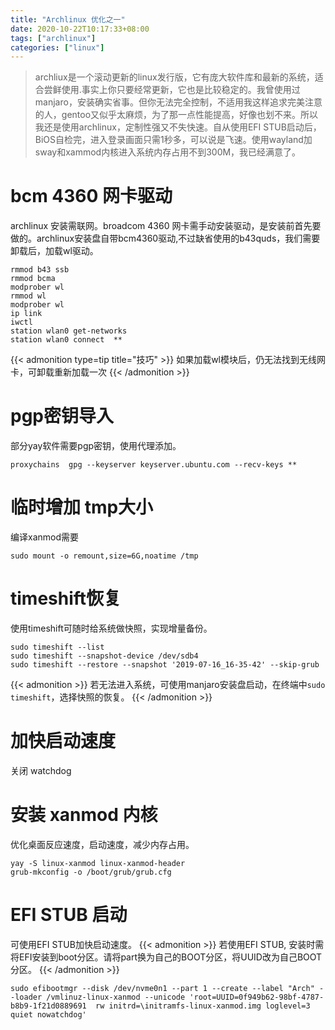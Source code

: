 ```yaml
---
title: "Archlinux 优化之一"
date: 2020-10-22T10:17:33+08:00
tags: ["archlinux"]
categories: ["linux"]
---
```

>archliux是一个滚动更新的linux发行版，它有庞大软件库和最新的系统，适合尝鲜使用.事实上你只要经常更新，它也是比较稳定的。我曾使用过manjaro，安装确实省事。但你无法完全控制，不适用我这样追求完美注意的人，gentoo又似乎太麻烦，为了那一点性能提高，好像也划不来。所以我还是使用archlinux，定制性强又不失快速。自从使用EFI STUB启动后，BiOS自检完，进入登录画面只需1秒多，可以说是飞速。使用wayland加sway和xammod内核进入系统内存占用不到300M，我已经满意了。


# bcm 4360 网卡驱动
archlinux 安装需联网。broadcom 4360 网卡需手动安装驱动，是安装前首先要做的。archlinux安装盘自带bcm4360驱动,不过缺省使用的b43quds，我们需要卸载后，加载wl驱动。
```
rmmod b43 ssb
rmmod bcma
modprober wl
rmmod wl
modprober wl 
ip link
iwctl
station wlan0 get-networks
station wlan0 connect  **
```
{{< admonition type=tip title="技巧" >}}
如果加载wl模块后，仍无法找到无线网卡，可卸载重新加载一次
{{< /admonition >}}

# pgp密钥导入
部分yay软件需要pgp密钥，使用代理添加。
```
proxychains  gpg --keyserver keyserver.ubuntu.com --recv-keys **
```
# 临时增加 tmp大小
编译xanmod需要

```
sudo mount -o remount,size=6G,noatime /tmp
```
# timeshift恢复

使用timeshift可随时给系统做快照，实现增量备份。
```
sudo timeshift --list
sudo timeshift --snapshot-device /dev/sdb4
sudo timeshift --restore --snapshot '2019-07-16_16-35-42' --skip-grub
```
{{< admonition >}}
若无法进入系统，可使用manjaro安装盘启动，在终端中`sudo timeshift`，选择快照的恢复。
{{< /admonition >}}
# 加快启动速度
   关闭 watchdog

# 安装 xanmod 内核
优化桌面反应速度，启动速度，减少内存占用。

```
yay -S linux-xanmod linux-xanmod-header
grub-mkconfig -o /boot/grub/grub.cfg
```
# EFI STUB 启动
可使用EFI STUB加快启动速度。
{{< admonition >}}
若使用EFI STUB, 安装时需将EFI安装到boot分区。请将part换为自己的BOOT分区，将UUID改为自己BOOT分区。
{{< /admonition >}}

```
sudo efibootmgr --disk /dev/nvme0n1 --part 1 --create --label "Arch" --loader /vmlinuz-linux-xanmod --unicode 'root=UUID=0f949b62-98bf-4787-b8b9-1f21d0889691  rw initrd=\initramfs-linux-xanmod.img loglevel=3 quiet nowatchdog'

```


